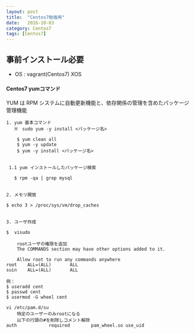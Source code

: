 ```yaml
---
layout: post
title:  "Centos7勉強用"
date:   2016-10-03
category: Centos7
tags: [Centos7]
---
```


## 事前インストール必要

- OS : vagrant(Centos7)
       XOS

#### Centos7 yumコマンド    

YUM は RPM システムに自動更新機能と、依存関係の管理を含めたパッケージ管理機能

    1. yum 基本コマンド
       ※　sudo yum -y install <パッケージ名> 
    
~~~
    $ yum clean all
    $ yum -y update
    $ yum -y install <パッケージ名>
    
~~~
     1.1 yum インストールしたパッケージ検索
~~~   
   $ rpm -qa | grep mysql     
   
~~~
    2. メモリ開放 

~~~
$ echo 3 > /proc/sys/vm/drop_caches     
    
~~~

    3. ユーザ作成

~~~
$  visudo    

    rootユーザの権限を追加
    The COMMANDS section may have other options added to it.
    
    Allow root to run any commands anywhere
root    ALL=(ALL)       ALL
suin    ALL=(ALL)       ALL

例：           
$ useradd cent    
$ passwd cent    
$ usermod -G wheel cent    

vi /etc/pam.d/su
    特定のユーザーのみrootになる     
    以下の行頭の#を削除しコメント解除    
auth            required        pam_wheel.so use_uid
    
~~~